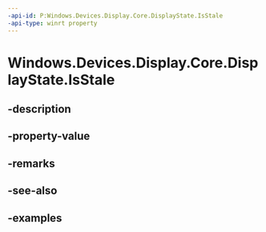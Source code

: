 ```yaml
---
-api-id: P:Windows.Devices.Display.Core.DisplayState.IsStale
-api-type: winrt property
---
```


<!-- Property syntax.
public bool IsStale { get; }
-->

# Windows.Devices.Display.Core.DisplayState.IsStale

## -description

## -property-value

## -remarks

## -see-also

## -examples

